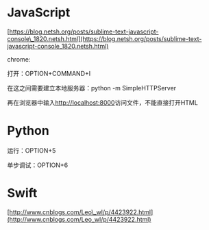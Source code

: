 JavaScript
==========

[https://blog.netsh.org/posts/sublime-text-javascript-console\_1820.netsh.html](https://blog.netsh.org/posts/sublime-text-javascript-console_1820.netsh.html)

chrome:

打开：OPTION+COMMAND+I

在这之间需要建立本地服务器：python -m SimpleHTTPServer

再在浏览器中输入[http://localhost:8000](http://localhost:8000/)访问文件，不能直接打开HTML



Python
======

运行：OPTION+5

单步调试：OPTION+6



Swift
=====

[http://www.cnblogs.com/Leo\_wl/p/4423922.html](http://www.cnblogs.com/Leo_wl/p/4423922.html)